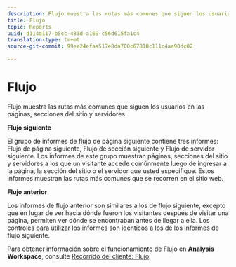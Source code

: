 ```yaml
---
description: Flujo muestra las rutas más comunes que siguen los usuarios en las páginas, secciones del sitio y servidores.
title: Flujo
topic: Reports
uuid: d114d117-b5cc-483d-a169-c56d615fa1c4
translation-type: tm+mt
source-git-commit: 99ee24efaa517e8da700c67818c111c4aa90dc02

---
```



# Flujo

Flujo muestra las rutas más comunes que siguen los usuarios en las páginas, secciones del sitio y servidores.

**Flujo siguiente**

El grupo de informes de flujo de página siguiente contiene tres informes: Flujo de página siguiente, Flujo de sección siguiente y Flujo de servidor siguiente. Los informes de este grupo muestran páginas, secciones del sitio y servidores a los que un visitante accede comúnmente luego de ingresar a la página, la sección del sitio o el servidor que usted especifique. Estos informes muestran las rutas más comunes que se recorren en el sitio web.

**Flujo anterior**

Los informes de flujo anterior son similares a los de flujo siguiente, excepto que en lugar de ver hacia dónde fueron los visitantes después de visitar una página, permiten ver dónde se encontraban antes de llegar a ella. Los controles para utilizar los informes son idénticos a los de los informes de flujo siguiente.

Para obtener información sobre el funcionamiento de Flujo en **Analysis Workspace**, consulte [Recorrido del cliente: Flujo](/help/analyze/analysis-workspace/visualizations/c-flow/flow.md).
